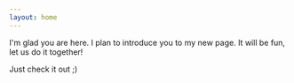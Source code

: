 ```yaml
---
layout: home
---
```

I'm glad you are here. I plan to introduce you to my new page. It will be fun, let us do it together!

Just check it out ;)
